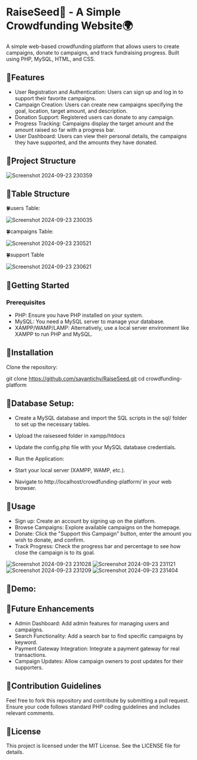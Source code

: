 # RaiseSeed🌱 - A Simple Crowdfunding Website🌍
A simple web-based crowdfunding platform that allows users to create campaigns, donate to campaigns, and track fundraising progress. Built using PHP, MySQL, HTML, and CSS.

## 🌱Features

 - User Registration and Authentication: Users can sign up and log in to support their favorite campaigns.
 - Campaign Creation: Users can create new campaigns specifying the goal, location, target amount, and description.
 - Donation Support: Registered users can donate to any campaign.
 - Progress Tracking: Campaigns display the target amount and the amount raised so far with a progress bar.
 - User Dashboard: Users can view their personal details, the campaigns they have supported, and the amounts they have donated.
   
## 🌱Project Structure

![Screenshot 2024-09-23 230359](https://github.com/user-attachments/assets/c93e6613-7aeb-40e8-9580-26ca6c6bc8f1)

## 🌱Table Structure
🍀users Table:

![Screenshot 2024-09-23 230035](https://github.com/user-attachments/assets/1bb69aed-0eae-40e6-a416-090631d27734)

🍀campaigns Table:

![Screenshot 2024-09-23 230521](https://github.com/user-attachments/assets/abb833a6-6193-48da-9405-d449aed4c0b5)

🍀support Table

![Screenshot 2024-09-23 230621](https://github.com/user-attachments/assets/afb47484-ee3f-4210-a6a9-5f96426b42ae)

## 🌱Getting Started
### Prerequisites
- PHP: Ensure you have PHP installed on your system.
- MySQL: You need a MySQL server to manage your database.
- XAMPP/WAMP/LAMP: Alternatively, use a local server environment like XAMPP to run PHP and MySQL.
## 🌱Installation
Clone the repository:

git clone https://github.com/sayantichy/RaiseSeed.git
cd crowdfunding-platform
## 🌱Database Setup:

- Create a MySQL database and import the SQL scripts in the sql/ folder to set up the necessary tables.
- Upload the raiseseed folder in xampp/htdocs
- Update the config.php file with your MySQL database credentials.
- Run the Application:

- Start your local server (XAMPP, WAMP, etc.).
- Navigate to http://localhost/crowdfunding-platform/ in your web browser.
## 🌱Usage
- Sign up: Create an account by signing up on the platform.
- Browse Campaigns: Explore available campaigns on the homepage.
- Donate: Click the "Support this Campaign" button, enter the amount you wish to donate, and confirm.
- Track Progress: Check the progress bar and percentage to see how close the campaign is to its goal.

![Screenshot 2024-09-23 231028](https://github.com/user-attachments/assets/d96ff7f9-05f3-433d-9f59-04bccf5364b2)
![Screenshot 2024-09-23 231121](https://github.com/user-attachments/assets/d207974c-bf68-4847-9c9c-6b5b16165b52)
![Screenshot 2024-09-23 231209](https://github.com/user-attachments/assets/5dcc6cd4-801c-4388-97ca-84e80affb74e)
![Screenshot 2024-09-23 231404](https://github.com/user-attachments/assets/9adfc0e0-e2ea-41fb-8990-4fa311e6f5d2)

## 🌱Demo:

## 🌱Future Enhancements
- Admin Dashboard: Add admin features for managing users and campaigns.
- Search Functionality: Add a search bar to find specific campaigns by keyword.
- Payment Gateway Integration: Integrate a payment gateway for real transactions.
- Campaign Updates: Allow campaign owners to post updates for their supporters.

## 🌱Contribution Guidelines
Feel free to fork this repository and contribute by submitting a pull request. Ensure your code follows standard PHP coding guidelines and includes relevant comments.

## 🌱License
This project is licensed under the MIT License. See the LICENSE file for details.
